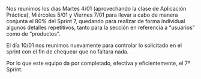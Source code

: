 Nos reunimos los días Martes 4/01 (aprovechando la clase de Aplicación Práctica), Miércoles 5/01 y Viernes 7/01
para llevar a cabo de manera conjunta el 80% del Sprint 7,
quedando para realizar de forma individual algunos detalles repetitivos, tanto para la sección en referencia a “usuarios” como de “productos”.

El día 10/01 nos reunimos nuevamente para controlar lo solicitado en el sprint con el fin de chequear que no faltara nada.

Por lo que este equipo da por completado, efectiva y eficientemente, el 7º Sprint.